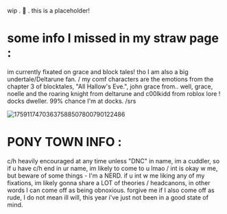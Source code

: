 wip  . 🦢 . this is a placeholder! 

# some info I missed in my straw page :

im currently fixated on grace and block tales! tho I am also a big undertale/Deltarune fan. 
/
my comf characters are the emotions from the chapter 3 of blocktales, "All Hallow's Eve.", john grace from.. well, grace, noelle and the roaring knight from deltarune and c00lkidd from roblox lore ! 
docks dweller. 99% chance I'm at docks. /srs

![17591174703637588507800790122486](https://github.com/user-attachments/assets/9a6d1e74-4687-4eaf-84d7-ae09116bee7c)


# PONY TOWN INFO :

c/h heavily encouraged at any time unless "DNC" in name, im a cuddler, so if u have c/h end in ur name, im likely to come to u lmao
/
int is okay w me, but beware of some things - I'm a NERD. if u int w me liking any of my fixations, im likely gonna share a LOT of theories / headcanons, in other words I can come off as being obnoxious. forgive me if I also come off as rude, I do not mean ill will, this year i've just not been in a good state of mind. 
